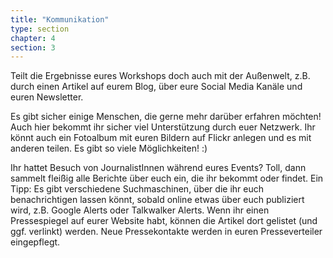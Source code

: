 ```yaml
---
title: "Kommunikation"
type: section
chapter: 4
section: 3
---
```


Teilt die Ergebnisse eures Workshops doch auch mit der Außenwelt,
z.B. durch einen Artikel auf eurem Blog, über eure Social
Media Kanäle und euren Newsletter.

Es gibt sicher einige Menschen, die gerne mehr darüber erfahren
möchten! Auch hier bekommt ihr sicher viel Unterstützung
durch euer Netzwerk. Ihr könnt auch ein Fotoalbum mit euren
Bildern auf Flickr anlegen und es mit anderen teilen. Es gibt so
viele Möglichkeiten! :)

Ihr hattet Besuch von JournalistInnen während eures Events?
Toll, dann sammelt fleißig alle Berichte über euch ein, die ihr
bekommt oder findet. Ein Tipp: Es gibt verschiedene Suchmaschinen,
über die ihr euch benachrichtigen lassen könnt, sobald
online etwas über euch publiziert wird, z.B. Google Alerts oder
Talkwalker Alerts. Wenn ihr einen Pressespiegel auf eurer
Website habt, können die Artikel dort gelistet (und ggf. verlinkt)
werden. Neue Pressekontakte werden in euren Presseverteiler
eingepflegt.

